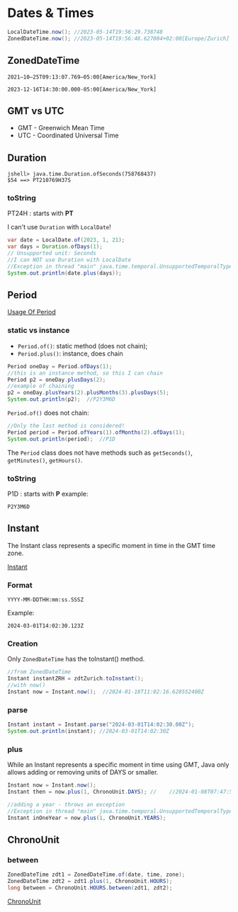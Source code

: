 # Dates & Times
```java
LocalDateTime.now(); //2023-05-14T19:56:29.738748
ZonedDateTime.now(); //2023-05-14T19:56:46.627004+02:00[Europe/Zurich]
```
## ZonedDateTime
```shell
2021–10–25T09:13:07.769–05:00[America/New_York]

2023-12-16T14:30:00.000-05:00[America/New_York]
```
## GMT vs UTC
- GMT - Greenwich Mean Time
- UTC - Coordinated Universal Time

## Duration
```jshelllanguage
jshell> java.time.Duration.ofSeconds(758768437)
$54 ==> PT210769H37S
```
### toString
PT24H : starts with **PT**


I can't use `Duration` with `LocalDate`!
```java
var date = LocalDate.of(2023, 1, 21);
var days = Duration.ofDays(1);
// Unsupported unit: Seconds
//I can NOT use Duration with LocalDate
//Exception in thread "main" java.time.temporal.UnsupportedTemporalTypeException: Unsupported unit: Seconds    
System.out.println(date.plus(days));    
```
## Period
[Usage Of Period](../src/main/java/org/diegodamian/ocp17/book/ch4/time/UsageOfPeriod.java)
### static vs instance 
- `Period.of()`: static method (does not chain);
- `Period.plus()`: instance, does chain
```java
Period oneDay = Period.ofDays(1);
//this is an instance method, so this I can chain
Period p2 = oneDay.plusDays(2);
//example of chaining
p2 = oneDay.plusYears(2).plusMonths(3).plusDays(5);
System.out.println(p2);  //P2Y3M6D
```
`Period.of()` does not chain:
```java
//Only the last method is considered!
Period period = Period.ofYears(1).ofMonths(2).ofDays(1);
System.out.println(period);  //P1D
```
The `Period` class does not have methods such as `getSeconds()`, `getMinutes()`, `getHours()`.

### toString
P1D : starts with **P**
example:
```shell
P2Y3M6D
```


## Instant
The Instant class represents a specific moment in time in the GMT time zone.

[Instant](../src/main/java/org/diegodamian/ocp17/book/ch4/time/UsageOfInstant.java)
### Format
```shell
YYYY-MM-DDTHH:mm:ss.SSSZ
```
Example:
```shell
2024-03-01T14:02:30.123Z
```

### Creation
Only `ZonedDateTime` has the toInstant() method.
```java
//from ZonedDateTime
Instant instantZRH = zdtZurich.toInstant();
//with now()
Instant now = Instant.now();  //2024-01-18T11:02:16.628552400Z
```
### parse
```java
Instant instant = Instant.parse("2024-03-01T14:02:30.00Z");
System.out.println(instant); //2024-03-01T14:02:30Z
```


### plus
While an Instant represents a specific moment in time using GMT, Java only allows adding or removing units of DAYS or smaller.
```java
Instant now = Instant.now();
Instant then = now.plus(1, ChronoUnit.DAYS); //    //2024-01-08T07:47:52.101744Z

//adding a year - throws an exception
//Exception in thread "main" java.time.temporal.UnsupportedTemporalTypeException: Unsupported unit: Years
Instant inOneYear = now.plus(1, ChronoUnit.YEARS);
```

## ChronoUnit
### between
```java
ZonedDateTime zdt1 = ZonedDateTime.of(date, time, zone);
ZonedDateTime zdt2 = zdt1.plus(1, ChronoUnit.HOURS);
long between = ChronoUnit.HOURS.between(zdt1, zdt2);
```
[ChronoUnit](../src/main/java/org/diegodamian/ocp17/book/ch4/time/UsageOfChronoUnit.java)
